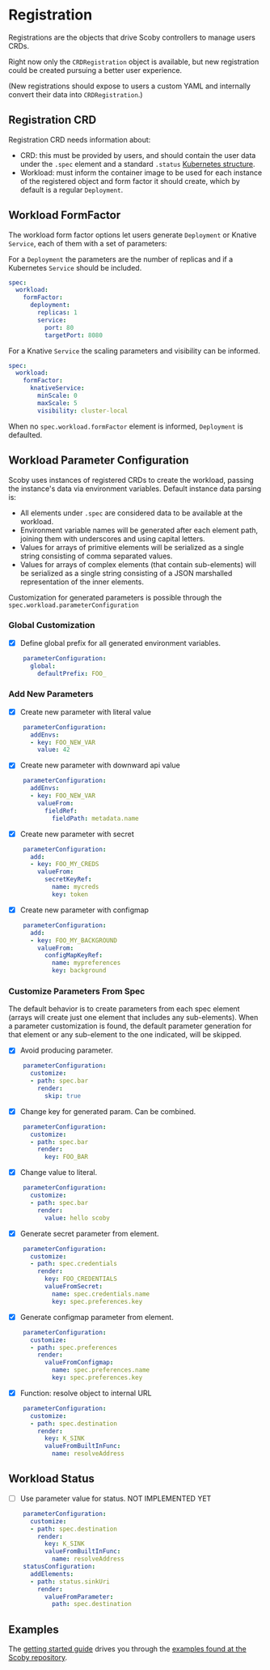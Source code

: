# Registration

Registrations are the objects that drive Scoby controllers to manage users CRDs.

Right now only the `CRDRegistration` object is available, but new registration could be created pursuing a better user experience.

(New registrations should expose to users a custom YAML and internally convert their data into `CRDRegistration`.)

## Registration CRD

Registration CRD needs information about:

- CRD: this must be provided by users, and should contain the user data under the `.spec` element and a standard `.status` [Kubernetes structure](https://github.com/kubernetes/community/blob/master/contributors/devel/sig-architecture/api-conventions.md#spec-and-status).
- Workload: must inform the container image to be used for each instance of the registered object and form factor it should create, which by default is a regular `Deployment`.

## Workload FormFactor

The workload form factor options let users generate `Deployment` or Knative `Service`, each of them with a set of parameters:

For a `Deployment` the parameters are the number of replicas and if a Kubernetes `Service` should be included.

```yaml
spec:
  workload:
    formFactor:
      deployment:
        replicas: 1
        service:
          port: 80
          targetPort: 8080
```

For a Knative `Service` the scaling parameters and visibility can be informed.

```yaml
spec:
  workload:
    formFactor:
      knativeService:
        minScale: 0
        maxScale: 5
        visibility: cluster-local
```

When no `spec.workload.formFactor` element is informed, `Deployment` is defaulted.

## Workload Parameter Configuration

Scoby uses instances of registered CRDs to create the workload, passing the instance's data via environment variables. Default instance data parsing is:

- All elements under `.spec` are considered data to be available at the workload.
- Environment variable names will be generated after each element path, joining them with underscores and using capital letters.
- Values for arrays of primitive elements will be serialized as a single string consisting of comma separated values.
- Values for arrays of complex elements (that contain sub-elements) will be serialized as a single string consisting of a JSON marshalled representation of the inner elements.

Customization for generated parameters is possible through the `spec.workload.parameterConfiguration`

### Global Customization

- [x] Define global prefix for all generated environment variables.

```yaml
    parameterConfiguration:
      global:
        defaultPrefix: FOO_
```

### Add New Parameters

- [x] Create new parameter with literal value

```yaml
    parameterConfiguration:
      addEnvs:
      - key: FOO_NEW_VAR
        value: 42
```

- [x] Create new parameter with downward api value

```yaml
    parameterConfiguration:
      addEnvs:
      - key: FOO_NEW_VAR
        valueFrom:
          fieldRef:
            fieldPath: metadata.name
```

- [x] Create new parameter with secret

```yaml
    parameterConfiguration:
      add:
      - key: FOO_MY_CREDS
        valueFrom:
          secretKeyRef:
            name: mycreds
            key: token
```

- [x] Create new parameter with configmap

```yaml
    parameterConfiguration:
      add:
      - key: FOO_MY_BACKGROUND
        valueFrom:
          configMapKeyRef:
            name: mypreferences
            key: background
```

### Customize Parameters From Spec

The default behavior is to create parameters from each spec element (arrays will create just one element that includes any sub-elements). When a parameter customization is found, the default parameter generation for that element or any sub-element to the one indicated, will be skipped.

- [x] Avoid producing parameter.

```yaml
    parameterConfiguration:
      customize:
      - path: spec.bar
        render:
          skip: true
```

- [x] Change key for generated param. Can be combined.

```yaml
    parameterConfiguration:
      customize:
      - path: spec.bar
        render:
          key: FOO_BAR
```

- [x] Change value to literal.

```yaml
    parameterConfiguration:
      customize:
      - path: spec.bar
        render:
          value: hello scoby
```

- [x] Generate secret parameter from element.

```yaml
    parameterConfiguration:
      customize:
      - path: spec.credentials
        render:
          key: FOO_CREDENTIALS
          valueFromSecret:
            name: spec.credentials.name
            key: spec.preferences.key
```

- [x] Generate configmap parameter from element.

```yaml
    parameterConfiguration:
      customize:
      - path: spec.preferences
        render:
          valueFromConfigmap:
            name: spec.preferences.name
            key: spec.preferences.key
```

- [x] Function: resolve object to internal URL

```yaml
    parameterConfiguration:
      customize:
      - path: spec.destination
        render:
          key: K_SINK
          valueFromBuiltInFunc:
            name: resolveAddress
```

## Workload Status

- [ ] Use parameter value for status. NOT IMPLEMENTED YET

```yaml
    parameterConfiguration:
      customize:
      - path: spec.destination
        render:
          key: K_SINK
          valueFromBuiltInFunc:
            name: resolveAddress
    statusConfiguration:
      addElements:
      - path: status.sinkUri
        render:
          valueFromParameter:
            path: spec.destination
```

## Examples

The [getting started guide](getting-started/README.md) drives you through the [examples found at the Scoby repository](https://github.com/triggermesh/scoby/tree/main/docs/samples/01.kuard).
